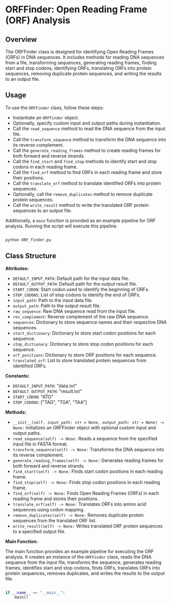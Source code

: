# ORFFinder: Open Reading Frame (ORF) Analysis
## Overview

The ORFFinder class is designed for identifying Open Reading Frames (ORFs) in DNA sequences. 
It includes methods for reading DNA sequences from a file, transforming sequences, generating reading frames, finding start and stop codons, identifying ORFs, translating ORFs into protein sequences, removing duplicate protein sequences, and writing the results to an output file.

## Usage

To use the `ORFFinder` class, follow these steps:
- Instantiate an `ORFFinder` object.
- Optionally, specify custom input and output paths during instantiation.
- Call the `read_sequence` method to read the DNA sequence from the input file.
- Call the `transform_sequence` method to transform the DNA sequence into its reverse complement.
- Call the `generate_reading_frames` method to create reading frames for both forward and reverse strands.
- Call the `find_start` and `find_stop` methods to identify start and stop codons in each reading frame.
- Call the `find_orf` method to find ORFs in each reading frame and store their positions.
- Call the `translate_orf` method to translate identified ORFs into protein sequences.
- Optionally, call the `remove_duplicates` method to remove duplicate protein sequences.
- Call the `write_result` method to write the translated ORF protein sequences to an output file.

Additionally, a `main` function is provided as an example pipeline for ORF analysis. Running the script will execute this pipeline.

```python

python ORF_finder.py
```
## Class Structure

**Attributes:**

- `DEFAULT_INPUT_PATH`: Default path for the input data file.
- `DEFAULT_OUTPUT_PATH`: Default path for the output result file.
- `START_CODON`: Start codon used to identify the beginning of ORFs.
- `STOP_CODONS`: List of stop codons to identify the end of ORFs.
- `input_path`: Path to the input data file.
- `output_path`: Path to the output result file.
- `raw_sequence`: Raw DNA sequence read from the input file.
- `rev_complement`: Reverse complement of the raw DNA sequence.
- `sequences`: Dictionary to store sequence names and their respective DNA sequences.
- `start_dictionary`: Dictionary to store start codon positions for each sequence.
- `stop_dictionary`: Dictionary to store stop codon positions for each sequence.
- `orf_positions`: Dictionary to store ORF positions for each sequence.
- `translated_orf`: List to store translated protein sequences from identified ORFs.

**Constants:**

- `DEFAULT_INPUT_PATH`: "data.txt"
- `DEFAULT_OUTPUT_PATH`: "result.txt"
- `START_CODON`: "ATG"
- `STOP_CODONS`: ["TAG", "TGA", "TAA"]

**Methods:**

- `__init__(self, input_path: str = None, output_path: str = None) -> None:` Initializes an ORFFinder object with optional custom input and output paths.
- `read_sequence(self) -> None:` Reads a sequence from the specified input file in FASTA format.
- `transform_sequence(self) -> None:` Transforms the DNA sequence into its reverse complement.
- `generate_reading_frames(self) -> None:` Generates reading frames for both forward and reverse strands.
- `find_start(self) -> None:` Finds start codon positions in each reading frame.
- `find_stop(self) -> None:` Finds stop codon positions in each reading frame.
- `find_orf(self) -> None:` Finds Open Reading Frames (ORFs) in each reading frame and stores their positions.
- `translate_orf(self) -> None:` Translates ORFs into amino acid sequences using codon mapping.
- `remove_duplicates(self) -> None:` Removes duplicate protein sequences from the translated ORF list.
- `write_result(self) -> None:` Writes translated ORF protein sequences to a specified output file.

**Main Function:**

The main function provides an example pipeline for executing the ORF analysis. 
It creates an instance of the `ORFFinder` class, reads the DNA sequence from the input file, transforms the sequence, generates reading frames, identifies start and stop codons, finds ORFs, translates ORFs into protein sequences, removes duplicates, and writes the results to the output file.

```python

if __name__ == "__main__":
    main()
```
